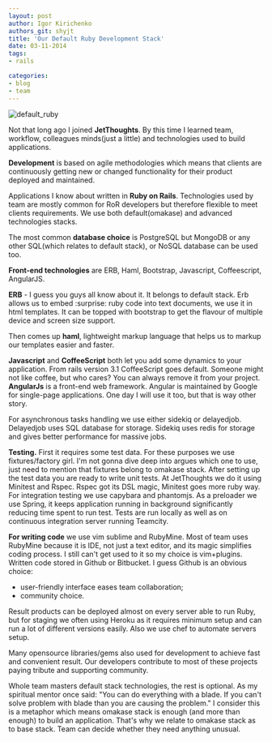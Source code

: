 ```yaml
---
layout: post
author: Igor Kirichenko
authors_git: shyjt
title: 'Our Default Ruby Development Stack'
date: 03-11-2014
tags:
- rails

categories:
- blog
- team
---
```

<div class="left" style="margin-right: 1em;">
    <img src="https://cloud.githubusercontent.com/assets/5908100/4884942/7d47496a-6370-11e4-8bbd-897931ce3da7.jpg" title="default_ruby"/>
</div>

Not that long ago I joined **JetThoughts**. By this time I learned team, workflow, colleagues minds(just a little) and technologies used to build applications.

**Development** is based on agile methodologies which means that clients are continuously getting new or changed functionality for their product deployed and maintained.

Applications I know about written in **Ruby on Rails**. Technologies used by team are mostly common for RoR developers but therefore flexible to meet clients requirements. We use both default(omakase) and advanced technologies stacks.

The most common **database choice** is PostgreSQL but MongoDB or any other SQL(which relates to default stack), or NoSQL database can be used too. 

<!--cut-->

**Front-end technologies** are ERB, Haml, Bootstrap, Javascript, Coffeescript, AngularJS. 

**ERB** - I guess you guys all know about it. It belongs to default stack. Erb allows us to embed :surprise: ruby code into text documents, we use it in html templates. It can be topped with bootstrap to get the flavour of multiple device and screen size support. 

Then comes up **haml**, lightweight markup language that helps us to markup our templates easier and faster. 

**Javascript** and **СoffeeScript** both let you add some dynamics to your application. From rails version 3.1 СoffeeScript goes default. Someone might not like coffee, but who cares? You can always remove it from your project. **AngularJs** is a front-end web framework. Angular is maintained by Google for single-page applications. One day I will use it too, but that is way other story.

For asynchronous tasks handling we use either sidekiq or delayedjob. Delayedjob uses SQL database for storage. Sidekiq uses redis for storage and gives better performance for massive jobs.

**Testing.** First it requires some test data. For these  purposes we use fixtures/factory girl. I'm not gonna dive deep into argues which one to use, just need to mention that fixtures belong to omakase stack. After setting up the test data you are ready to write unit tests. At  JetThoughts we do it using Minitest and Rspec. Rspec got its DSL magic, Minitest goes more ruby way. For integration testing we use capybara and phantomjs. As a preloader we use Spring, it keeps application running in background significantly reducing time spent to run test. Tests are run locally as well as on continuous integration server running Teamcity.

**For writing code** we use vim sublime and RubyMine. Most of team uses RubyMine because it is IDE, not just a text editor, and its magic simplifies coding process. I still can't get used to it so my choice is vim+plugins. Written code stored in Github or Bitbucket. I guess Github is an obvious choice:

* user-friendly interface eases team collaboration;
* community choice.

Result products can be deployed almost on every server able to run Ruby, but for staging we often using Heroku as it requires minimum setup and can run a lot of different versions easily. Also we use chef to automate servers setup.

Many opensource libraries/gems also used for development to achieve fast and convenient result. Our developers contribute to most of these projects paying tribute and supporting community.

Whole team masters default stack technologies, the rest is optional. As my spiritual mentor once said: "You can do everything with a blade. If you can't solve problem with blade than you are causing the problem." I consider this is a metaphor which means omakase stack is enough (and more than enough) to build an application. That's why we relate to omakase stack as to base stack. Team can decide whether they need anything unusual.
